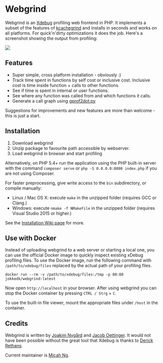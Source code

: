 Webgrind
========
Webgrind is an [Xdebug](http://www.xdebug.org) profiling web frontend in PHP. It implements a subset of the features of [kcachegrind](http://kcachegrind.sourceforge.net/html/Home.html) and installs in seconds and works on all platforms. For quick'n'dirty optimizations it does the job. Here's a screenshot showing the output from profiling:

[![](http://jokke.dk/media/2008-webgrind/webgrind_small.png)](http://jokke.dk/media/2008-webgrind/webgrind_large.png)

Features
--------
  * Super simple, cross platform installation - obviously :)
  * Track time spent in functions by self cost or inclusive cost. Inclusive cost is time inside function + calls to other functions.
  * See if time is spent in internal or user functions.
  * See where any function was called from and which functions it calls.
  * Generate a call graph using [gprof2dot.py](https://github.com/jrfonseca/gprof2dot)

Suggestions for improvements and new features are more than welcome - this is just a start.

Installation
------------
  1. Download webgrind
  2. Unzip package to favourite path accessible by webserver.
  3. Load webgrind in browser and start profiling

Alternatively, on PHP 5.4+ run the application using the PHP built-in server
with the command `composer serve` or `php -S 0.0.0.0:8080 index.php` if you
are not using Composer.

For faster preprocessing, give write access to the `bin` subdirectory, or compile manually:
  * Linux / Mac OS X: execute `make` in the unzipped folder (requires GCC or Clang.)
  * Windows: execute `nmake -f NMakeFile` in the unzipped folder (requires Visual Studio 2015 or higher.)

See the [Installation Wiki page](https://github.com/jokkedk/webgrind/wiki/Installation) for more.

Use with Docker
---------------

Instead of uploading webgrind to a web server or starting a local one, you can use the official Docker image to
quickly inspect existing xDebug profiling files. To use the Docker image, run the following command with
`/path/to/xdebug/files` replaced by the actual path of your profiling files.

```
docker run --rm -v /path/to/xdebug/files:/tmp -p 80:80 jokkedk/webgrind:latest
```

Now open `http://localhost` in your browser. After using webgrind you can stop the Docker container by pressing
`CTRL / Strg` + `C`.

To use the built-in file viewer, mount the appropriate files under `/host` in the container.

Credits
-------
Webgrind is written by [Joakim Nygård](http://jokke.dk) and [Jacob Oettinger](http://oettinger.dk). It would not have been possible without the great tool that Xdebug is thanks to [Derick Rethans](http://www.derickrethans.nl).

Current maintainer is [Micah Ng](https://github.com/alpha0010).
